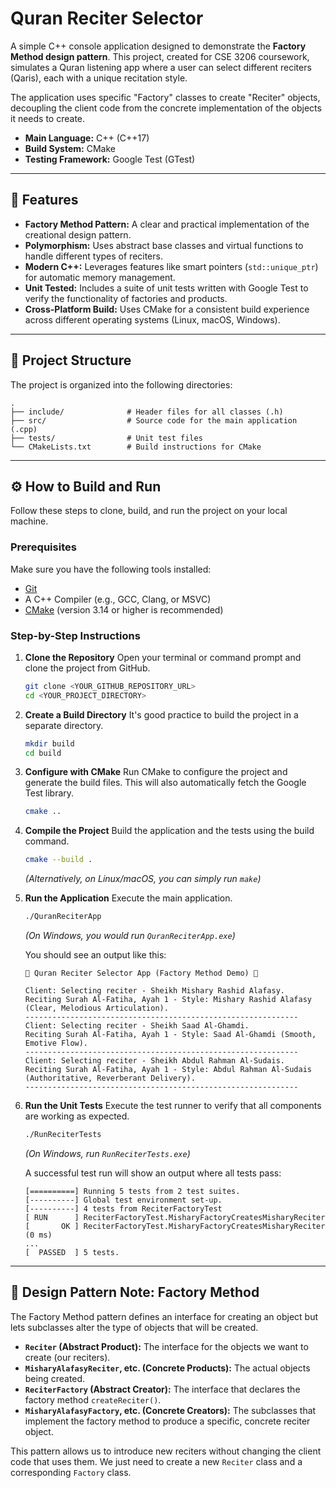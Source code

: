# Quran Reciter Selector

A simple C++ console application designed to demonstrate the **Factory Method design pattern**. This project, created for CSE 3206 coursework, simulates a Quran listening app where a user can select different reciters (Qaris), each with a unique recitation style.

The application uses specific "Factory" classes to create "Reciter" objects, decoupling the client code from the concrete implementation of the objects it needs to create.

- **Main Language:** C++ (C++17)
- **Build System:** CMake
- **Testing Framework:** Google Test (GTest)

---

## 🚀 Features

-   **Factory Method Pattern:** A clear and practical implementation of the creational design pattern.
-   **Polymorphism:** Uses abstract base classes and virtual functions to handle different types of reciters.
-   **Modern C++:** Leverages features like smart pointers (`std::unique_ptr`) for automatic memory management.
-   **Unit Tested:** Includes a suite of unit tests written with Google Test to verify the functionality of factories and products.
-   **Cross-Platform Build:** Uses CMake for a consistent build experience across different operating systems (Linux, macOS, Windows).

---

## 📁 Project Structure

The project is organized into the following directories:

```
.
├── include/              # Header files for all classes (.h)
├── src/                  # Source code for the main application (.cpp)
├── tests/                # Unit test files
└── CMakeLists.txt        # Build instructions for CMake
```

---

## ⚙️ How to Build and Run

Follow these steps to clone, build, and run the project on your local machine.

### Prerequisites

Make sure you have the following tools installed:

-   [Git](https://git-scm.com/)
-   A C++ Compiler (e.g., GCC, Clang, or MSVC)
-   [CMake](https://cmake.org/download/) (version 3.14 or higher is recommended)

### Step-by-Step Instructions

1.  **Clone the Repository**
    Open your terminal or command prompt and clone the project from GitHub.
    ```bash
    git clone <YOUR_GITHUB_REPOSITORY_URL>
    cd <YOUR_PROJECT_DIRECTORY>
    ```

2.  **Create a Build Directory**
    It's good practice to build the project in a separate directory.
    ```bash
    mkdir build
    cd build
    ```

3.  **Configure with CMake**
    Run CMake to configure the project and generate the build files. This will also automatically fetch the Google Test library.
    ```bash
    cmake ..
    ```

4.  **Compile the Project**
    Build the application and the tests using the build command.
    ```bash
    cmake --build .
    ```
    *(Alternatively, on Linux/macOS, you can simply run `make`)*

5.  **Run the Application**
    Execute the main application.
    ```bash
    ./QuranReciterApp
    ```
    *(On Windows, you would run `QuranReciterApp.exe`)*

    You should see an output like this:
    ```
    🕋 Quran Reciter Selector App (Factory Method Demo) 🕌

    Client: Selecting reciter - Sheikh Mishary Rashid Alafasy.
    Reciting Surah Al-Fatiha, Ayah 1 - Style: Mishary Rashid Alafasy (Clear, Melodious Articulation).
    -------------------------------------------------------------
    Client: Selecting reciter - Sheikh Saad Al-Ghamdi.
    Reciting Surah Al-Fatiha, Ayah 1 - Style: Saad Al-Ghamdi (Smooth, Emotive Flow).
    -------------------------------------------------------------
    Client: Selecting reciter - Sheikh Abdul Rahman Al-Sudais.
    Reciting Surah Al-Fatiha, Ayah 1 - Style: Abdul Rahman Al-Sudais (Authoritative, Reverberant Delivery).
    -------------------------------------------------------------
    ```

6.  **Run the Unit Tests**
    Execute the test runner to verify that all components are working as expected.
    ```bash
    ./RunReciterTests
    ```
    *(On Windows, run `RunReciterTests.exe`)*

    A successful test run will show an output where all tests pass:
    ```
    [==========] Running 5 tests from 2 test suites.
    [----------] Global test environment set-up.
    [----------] 4 tests from ReciterFactoryTest
    [ RUN      ] ReciterFactoryTest.MisharyFactoryCreatesMisharyReciter
    [       OK ] ReciterFactoryTest.MisharyFactoryCreatesMisharyReciter (0 ms)
    ...
    [  PASSED  ] 5 tests.
    ```

---

## 📝 Design Pattern Note: Factory Method

The Factory Method pattern defines an interface for creating an object but lets subclasses alter the type of objects that will be created.

-   **`Reciter` (Abstract Product):** The interface for the objects we want to create (our reciters).
-   **`MisharyAlafasyReciter`, etc. (Concrete Products):** The actual objects being created.
-   **`ReciterFactory` (Abstract Creator):** The interface that declares the factory method `createReciter()`.
-   **`MisharyAlafasyFactory`, etc. (Concrete Creators):** The subclasses that implement the factory method to produce a specific, concrete reciter object.

This pattern allows us to introduce new reciters without changing the client code that uses them. We just need to create a new `Reciter` class and a corresponding `Factory` class.
